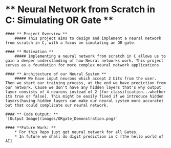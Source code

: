 # ** Neural Network from Scratch in C: Simulating OR Gate **
    
    #### ** Project Overview **
        ##### This project aims to design and implement a neural network from scratch in C, with a focus on simulating an OR gate.

    #### ** Motivation **
        ##### Implementing a neural network from scratch in C allows us to gain a deeper understanding of how Neural networks work. This project serves as a foundation for more complex neural network applications.

    #### ** Architecture of our Neural System **
        ##### We have input neurons which accept 2 bits from the user. Then we start our training process, at the end we have prediction from our network. Cause we don't have any hidden layers that's why output layer consists of 4 neurons instead of 2 [for classification...whether its true or false]. This might be easily fixed if we introduce hidden layers(having hidden layers can make our neural system more accurate) but that could complicate our neural network.

    #### ** Code Output: **
    `[Output Image](images/ORgate_Demonstration.png)`

    #### **Future Work: **
        * For this Repo just get neural network for all Gates.
        * In future we shall do digit prediction in C [the hello world of AI]